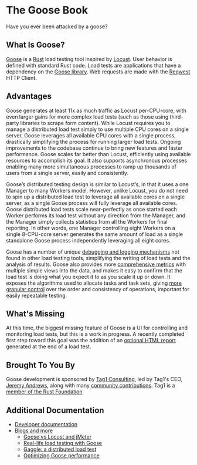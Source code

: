 # The Goose Book

Have you ever been attacked by a goose?

## What Is Goose?

[Goose](https://docs.rs/goose) is a [Rust](https://www.rust-lang.org/) load testing tool inspired by [Locust](https://locust.io/). User behavior is defined with standard Rust code. Load tests are applications that have a dependency on the [Goose library](https://crates.io/crates/goose). Web requests are made with the [Reqwest](https://docs.rs/reqwest) HTTP Client.

## Advantages

Goose generates at least 11x as much traffic as Locust per-CPU-core, with even larger gains for more complex load tests (such as those using third-party libraries to scrape form content). While Locust requires you to manage a distributed load test simply to use multiple CPU cores on a single server, Goose leverages all available CPU cores with a single process, drastically simplifying the process for running larger load tests. Ongoing improvements to the codebase continue to bring new features and faster performance. Goose scales far better than Locust, efficiently using available resources to accomplish its goal. It also supports asynchronous processes enabling many more simultaneous processes to ramp up thousands of users from a single server, easily and consistently.

Goose’s distributed testing design is similar to Locust’s, in that it uses a one Manager to many Workers model. However, unlike Locust, you do not need to spin up a distributed load test to leverage all available cores on a single server, as a single Goose process will fully leverage all available cores. Goose distributed load tests scale near-perfectly as once started each Worker performs its load test without any direction from the Manager, and the Manager simply collects statistics from all the Workers for final reporting. In other words, one Manager controlling eight Workers on a single 8-CPU-core server generates the same amount of load as a single standalone Goose process independently leveraging all eight cores.

Goose has a number of unique [debugging and logging mechanisms](./logging/overview.html) not found in other load testing tools, simplifying the writing of load tests and the analysis of results. Goose also provides more [comprehensive metrics](./getting-started/metrics.html) with multiple simple views into the data, and makes it easy to confirm that the load test is doing what you expect it to as you scale it up or down. It exposes the algorithms used to allocate tasks and task sets, giving [more granular control](./config/scheduler.html) over the order and consistency of operations, important for easily repeatable testing.

## What's Missing

At this time, the biggest missing feature of Goose is a UI for controlling and monitoring load tests, but this is a work in progress. A recently completed first step toward this goal was the addition of an [optional HTML report](./getting-started/common.html#writing-an-html-formatted-report) generated at the end of a load test.

## Brought To You By

Goose development is sponsored by [Tag1 Consulting](https://tag1.com/), led by Tag1's CEO, [Jeremy Andrews](https://foundation.rust-lang.org/posts/2021-10-26-member-spotlight-tag1/), along with many [community contributions](https://github.com/tag1consulting/goose/graphs/contributors). Tag1 is a [member of the Rust Foundation](https://www.tag1consulting.com/blog/tag1-joins-rust-foundation-first-silver-member).

## Additional Documentation

- [Developer documentation](https://docs.rs/goose/)
- [Blogs and more](https://tag1.com/goose/)
  - [Goose vs Locust and jMeter](https://www.tag1consulting.com/blog/jmeter-vs-locust-vs-goose)
  - [Real-life load testing with Goose](https://www.tag1consulting.com/blog/real-life-goose-load-testing)
  - [Gaggle: a distributed load test](https://www.tag1consulting.com/blog/show-me-how-flock-flies-working-gaggle-goose)
  - [Optimizing Goose performance](https://www.tag1consulting.com/blog/golden-goose-egg-compile-time-adventure)
